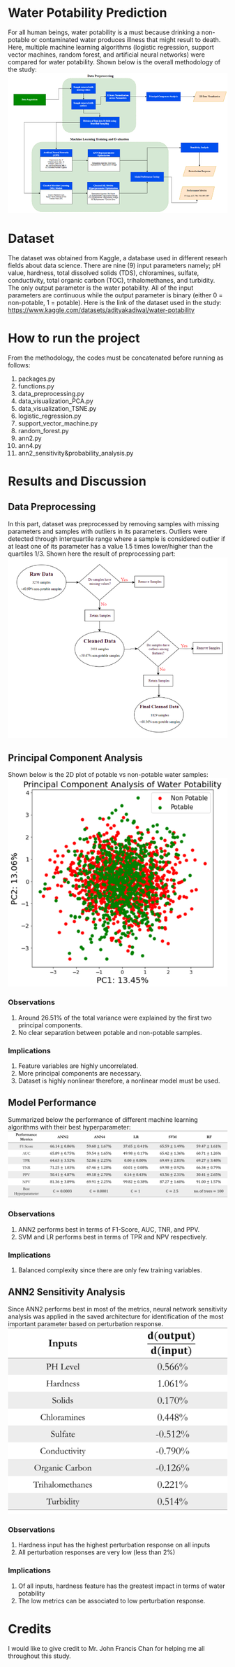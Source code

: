 # Water Potability Prediction
For all human beings, water potability is a must because drinking a non-potable or contaminated water produces illness that might result to death. Here, multiple machine learning algorithms (logistic regression, support vector machines, random forest, and artificial neural networks) were compared for water potability. Shown below is the overall methodology of the study: 
![image](methodology.png)
# Dataset
The dataset was obtained from Kaggle, a database used in different researh fields about data science. There are nine (9) input parameters namely; pH value, hardness, total dissolved solids (TDS), chloramines, sulfate, conductivity, total organic carbon (TOC), trihalomethanes, and turbidity. The only output parameter is the water potability. All of the input parameters are continuous while the output parameter is binary (either 0 = non-potable, 1 = potable). Here is the link of the dataset used in the study: https://www.kaggle.com/datasets/adityakadiwal/water-potability
# How to run the project
From the methodology, the codes must be concatenated before running as follows:
1. packages.py
2. functions.py
3. data_preprocessing.py
4. data_visualization_PCA.py
5. data_visualization_TSNE.py
6. logistic_regression.py
7. support_vector_machine.py
8. random_forest.py
9. ann2.py
10. ann4.py
11. ann2_sensitivity&probability_analysis.py
# Results and Discussion
## Data Preprocessing
In this part, dataset was preprocessed by removing samples with missing parameters and samples with outliers in its parameters. Outliers were detected through interquartile range where a sample is considered outlier if at least one of its parameter has a value 1.5 times lower/higher than the quartiles 1/3. Shown here the result of preprocessing part:
![image](preprocessing.png)
## Principal Component Analysis
Shown below is the 2D plot of potable vs non-potable water samples:
![image](pca_plot.png)
### Observations
1. Around 26.51% of the total variance were explained by the first two principal components.
2. No clear separation between potable and non-potable samples.
### Implications
1. Feature variables are highly uncorrelated.
2. More principal components are necessary.
3. Dataset is highly nonlinear therefore, a nonlinear model must be used.
## Model Performance
Summarized below the performance of different machine learning algorithms with their best hyperparameter:
![image](model_performance.png)
### Observations
1. ANN2 performs best in terms of F1-Score, AUC, TNR, and PPV.
2. SVM and LR performs best in terms of TPR and NPV respectively.
### Implications
1. Balanced complexity since there are only few training variables.
## ANN2 Sensitivity Analysis
Since ANN2 performs best in most of the metrics, neural network sensitivity analysis was applied in the saved architecture for identification of the most important parameter based on perturbation response.
![image](ann2_sensitivity_analysis.png)
### Observations
1. Hardness input has the highest perturbation response on all inputs
2. All perturbation responses are very low (less than 2%)
### Implications
1. Of all inputs, hardness feature has the greatest impact in terms of water potability
2. The low metrics can be associated to low perturbation response.
# Credits
I would like to give credit to Mr. John Francis Chan for helping me all throughout this study.
